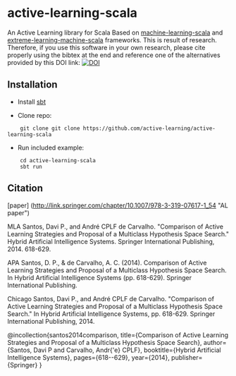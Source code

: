 active-learning-scala
=====================

An Active Learning library for Scala
Based on [machine-learning-scala](https://github.com/machine-learning-scala/mls "mls") 
and [extreme-learning-machine-scala](https://github.com/extreme-learning-machine/elm-scala "elm-scala") frameworks.
This is result of research.
Therefore, if you use this software in your own research,
please cite properly using the bibtex at the end and reference one of the alternatives provided by this DOI link:
[![DOI](https://zenodo.org/badge/doi/10.5281/zenodo.13733.svg)](http://dx.doi.org/10.5281/zenodo.13733)

Installation
------------

* Install [sbt](http://www.scala-sbt.org/release/tutorial/Installing-sbt-on-Linux.html "installing sbt")

* Clone repo:
```
    git clone git clone https://github.com/active-learning/active-learning-scala
```

* Run included example:
```
    cd active-learning-scala
    sbt run
```

Citation
--------
[paper] (http://link.springer.com/chapter/10.1007/978-3-319-07617-1_54 "AL paper")

MLA	
Santos, Davi P., and André CPLF de Carvalho. "Comparison of Active Learning Strategies and Proposal of a Multiclass Hypothesis Space Search." Hybrid Artificial Intelligence Systems. Springer International Publishing, 2014. 618-629.

APA	
Santos, D. P., & de Carvalho, A. C. (2014). Comparison of Active Learning Strategies and Proposal of a Multiclass Hypothesis Space Search. In Hybrid Artificial Intelligence Systems (pp. 618-629). Springer International Publishing.

Chicago	
Santos, Davi P., and André CPLF de Carvalho. "Comparison of Active Learning Strategies and Proposal of a Multiclass Hypothesis Space Search." In Hybrid Artificial Intelligence Systems, pp. 618-629. Springer International Publishing, 2014.

@incollection{santos2014comparison,
  title={Comparison of Active Learning Strategies and Proposal of a Multiclass Hypothesis Space Search},
  author={Santos, Davi P and Carvalho, Andr{\'e} CPLF},
  booktitle={Hybrid Artificial Intelligence Systems},
  pages={618--629},
  year={2014},
  publisher={Springer}
}
